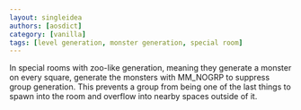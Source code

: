 ```yaml
---
layout: singleidea
authors: [aosdict]
category: [vanilla]
tags: [level generation, monster generation, special room]
---
```

In special rooms with zoo-like generation, meaning they generate a monster on every square, generate the monsters with MM_NOGRP to suppress group generation. This prevents a group from being one of the last things to spawn into the room and overflow into nearby spaces outside of it.
